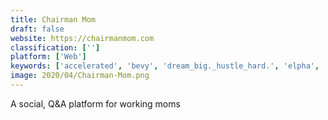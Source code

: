 ```yaml
---
title: Chairman Mom
draft: false 
website: https://chairmanmom.com
classification: ['']
platform: ['Web']
keywords: ['accelerated', 'bevy', 'dream_big._hustle_hard.', 'elpha', 'female_founder_stories', 'founder_rewind', 'girlcrew', 'hey_from_the_future', 'hireher', 'hugedomains', 'indie_hackers_community', 'kidpass', 'launch', 'mindful_humans', "o'daddy", 'project_pegasus', 'shello', 'the_new_girlboss', 'the_violet_society', 'vc_match', 'winnie', 'women_who_startup_radio']
image: 2020/04/Chairman-Mom.png
---
```

A social, Q&A platform for working moms